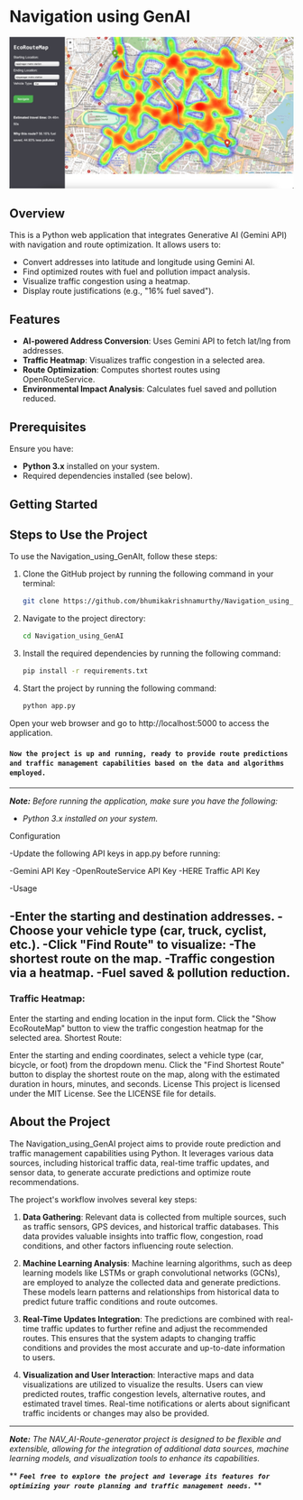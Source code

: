# Navigation using GenAI

![Demo](https://github.com/bhumikakrishnamurthy/Navigation_using_GenAI/blob/main/output(1).jpeg)

## Overview
This is a Python web application that integrates Generative AI (Gemini API) with navigation and route optimization. It allows users to:
- Convert addresses into latitude and longitude using Gemini AI.
- Find optimized routes with fuel and pollution impact analysis.
- Visualize traffic congestion using a heatmap.
- Display route justifications (e.g., "16% fuel saved").

## Features
- **AI-powered Address Conversion**: Uses Gemini API to fetch lat/lng from addresses.
- **Traffic Heatmap**: Visualizes traffic congestion in a selected area.
- **Route Optimization**: Computes shortest routes using OpenRouteService.
- **Environmental Impact Analysis**: Calculates fuel saved and pollution reduced.

## Prerequisites
Ensure you have:
- **Python 3.x** installed on your system.
- Required dependencies installed (see below).

## Getting Started

## Steps to Use the Project

To use the Navigation_using_GenAIt, follow these steps:


1. Clone the GitHub project by running the following command in your terminal:
   ```bash
   git clone https://github.com/bhumikakrishnamurthy/Navigation_using_GenAI.git
   ```

2. Navigate to the project directory:
   ```bash
   cd Navigation_using_GenAI
   ```

3. Install the required dependencies by running the following command:
   ```bash
   pip install -r requirements.txt
   ```

4. Start the project by running the following command:
   ```bash
   python app.py
   ```

Open your web browser and go to http://localhost:5000 to access the application.

#### ``Now the project is up and running, ready to provide route predictions and traffic management capabilities based on the data and algorithms employed.``

---
***Note:*** *Before running the application, make sure you have the following:*

- *Python 3.x installed on your system.*

Configuration

-Update the following API keys in app.py before running:

   -Gemini API Key
   -OpenRouteService API Key
   -HERE Traffic API Key
   
-Usage

   -Enter the starting and destination addresses.
   -Choose your vehicle type (car, truck, cyclist, etc.).
   -Click "Find Route" to visualize:
   -The shortest route on the map.
   -Traffic congestion via a heatmap.
   -Fuel saved & pollution reduction.
---
### Traffic Heatmap:

Enter the starting and ending location in the input form.
Click the "Show EcoRouteMap" button to view the traffic congestion heatmap for the selected area.
Shortest Route:

Enter the starting and ending coordinates, select a vehicle type (car, bicycle, or foot) from the dropdown menu.
Click the "Find Shortest Route" button to display the shortest route on the map, along with the estimated duration in hours, minutes, and seconds.
License
This project is licensed under the MIT License. See the LICENSE file for details.
## About the Project

The Navigation_using_GenAI project aims to provide route prediction and traffic management capabilities using Python. It leverages various data sources, including historical traffic data, real-time traffic updates, and sensor data, to generate accurate predictions and optimize route recommendations.

The project's workflow involves several key steps:

1. **Data Gathering**: Relevant data is collected from multiple sources, such as traffic sensors, GPS devices, and historical traffic databases. This data provides valuable insights into traffic flow, congestion, road conditions, and other factors influencing route selection.

2. **Machine Learning Analysis**: Machine learning algorithms, such as deep learning models like LSTMs or graph convolutional networks (GCNs), are employed to analyze the collected data and generate predictions. These models learn patterns and relationships from historical data to predict future traffic conditions and route outcomes.

3. **Real-Time Updates Integration**: The predictions are combined with real-time traffic updates to further refine and adjust the recommended routes. This ensures that the system adapts to changing traffic conditions and provides the most accurate and up-to-date information to users.

4. **Visualization and User Interaction**: Interactive maps and data visualizations are utilized to visualize the results. Users can view predicted routes, traffic congestion levels, alternative routes, and estimated travel times. Real-time notifications or alerts about significant traffic incidents or changes may also be provided.


---
***Note:*** *The NAV_AI-Route-generator project is designed to be flexible and extensible, allowing for the integration of additional data sources, machine learning models, and visualization tools to enhance its capabilities.*

** ***``
Feel free to explore the project and leverage its features for optimizing your route planning and traffic management needs.
``*** **
